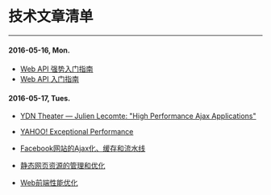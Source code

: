 # 技术文章清单

---

#### 2016-05-16, Mon.

* [Web API 强势入门指南](http://www.cnblogs.com/developersupport/p/aspnet-webapi.html)
* [Web API 入门指南](http://www.360doc.com/content/14/0630/18/13247663_391034112.shtml)

#### 2016-05-17, Tues.

* [YDN Theater — Julien Lecomte: "High Performance Ajax Applications"](http://yuiblog.com/blog/2007/12/20/video-lecomte/)

* [YAHOO! Exceptional Performance](https://developer.yahoo.com/performance/)

* [Facebook网站的Ajax化、缓存和流水线](http://velocity.oreilly.com.cn/2010/index.php?func=session&name=Facebook%E7%BD%91%E7%AB%99%E7%9A%84Ajax%E5%8C%96%E3%80%81%E7%BC%93%E5%AD%98%E5%92%8C%E6%B5%81%E6%B0%B4%E7%BA%BF)

* [静态网页资源的管理和优化](http://velocity.oreilly.com.cn/2010/index.php?func=session&name=%E9%9D%99%E6%80%81%E7%BD%91%E9%A1%B5%E8%B5%84%E6%BA%90%E7%9A%84%E7%AE%A1%E7%90%86%E5%92%8C%E4%BC%98%E5%8C%96)

* [Web前端性能优化](http://www.chinaz.com/tags/Webqianduanxingnengyouhua.shtml)

  ​

  ​